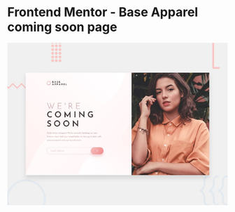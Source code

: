# Frontend Mentor - Base Apparel coming soon page

![Design preview for the Base Apparel coming soon page coding challenge](./design/desktop-preview.jpg)


